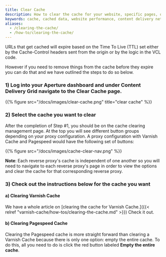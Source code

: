 ```yaml
---
title: Clear Cache
description: How to clear the cache for your website, specific pages, or specific objects with Varnish Cache ban expression.
keywords: cache, cached data, website performance, content delivery network, CDN, clear cache, purge cache, empty cache, Varnish Cache ban expression
aliases:
  - /clearing-the-cache/
  - /how-to/clearing-the-cache/
---
```


URLs that get cached will expire based on the Time To Live (TTL) set either by the Cache-Control headers sent from the origin or by the logic in the VCL code.

However if you need to remove things from the cache before they expire you can do that and we have outlined the steps to do so below.

### 1) Log into your Aperture dashboard and under **Content Delivery Grid** navigate to the **Clear Cache** page.

{{% figure src="/docs/images/clear-cache.png" title="clear cache" %}}

### 2) Select the cache you want to clear

After the completion of Step #1, you should be on the cache clearing management page. At the top you will see different button groups depending on your proxy configuration. A proxy configuration with Varnish Cache  and Pagespeed would have the following set of buttons:

{{% figure src="/docs/images/cache-clear-nav.png" %}}

**Note**: Each reverse proxy's cache is independent of one another so you will need to navigate to each reverse proxy's page in order to view the options and clear the cache for that corresponding reverse proxy.

### 3) Check out the instructions below for the cache you want

#### a) Clearing Varnish Cache 

  We have a whole article on [clearing the cache for Varnish Cache.]({{< relref "varnish-cache/how-tos/clearing-the-cache.md" >}}) Check it out.

#### b) Clearing Pagespeed Cache

  Clearing the Pagespeed cache is more straight forward than clearing a Varnish Cache  because there is only one option: empty the entire cache. To do this, all you need to do is click the red button labeled **Empty the entire cache**.
